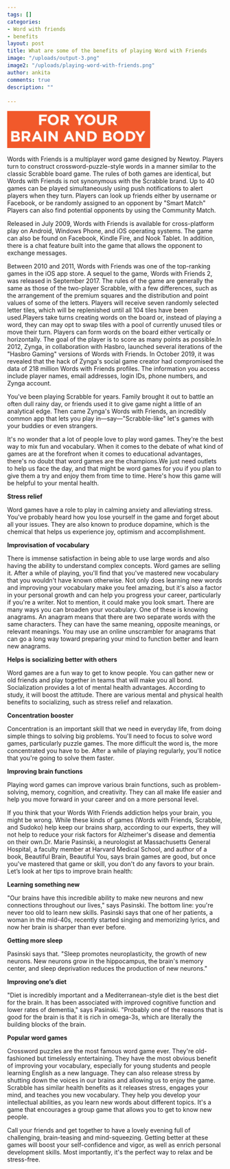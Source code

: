 ```yaml
---
tags: []
categories:
- Word with friends
- benefits
layout: post
title: What are some of the benefits of playing Word with Friends
image: "/uploads/output-3.png"
image2: "/uploads/playing-word-with-friends.png"
author: ankita
comments: true
description: ""

---
```

![](/uploads/useful-2.PNG)

Words with Friends is a multiplayer word game designed by Newtoy. Players turn to construct crossword-puzzle-style words in a manner similar to the classic Scrabble board game. The rules of both games are identical, but Words with Friends is not synonymous with the Scrabble brand. Up to 40 games can be played simultaneously using push notifications to alert players when they turn. Players can look up friends either by username or Facebook, or be randomly assigned to an opponent by "Smart Match" Players can also find potential opponents by using the Community Match.

Released in July 2009, Words with Friends is available for cross-platform play on Android, Windows Phone, and iOS operating systems. The game can also be found on Facebook, Kindle Fire, and Nook Tablet. In addition, there is a chat feature built into the game that allows the opponent to exchange messages.

Between 2010 and 2011, Words with Friends was one of the top-ranking games in the iOS app store. A sequel to the game, Words with Friends 2, was released in September 2017. The rules of the game are generally the same as those of the two-player Scrabble, with a few differences, such as the arrangement of the premium squares and the distribution and point values of some of the letters. Players will receive seven randomly selected letter tiles, which will be replenished until all 104 tiles have been used.Players take turns creating words on the board or, instead of playing a word, they can may opt to swap tiles with a pool of currently unused tiles or move their turn. Players can form words on the board either vertically or horizontally. The goal of the player is to score as many points as possible.In 2012, Zynga, in collaboration with Hasbro, launched several iterations of the "Hasbro Gaming" versions of Words with Friends. In October 2019, it was revealed that the hack of Zynga's social game creator had compromised the data of 218 million Words with Friends profiles. The information you access include player names, email addresses, login IDs, phone numbers, and Zynga account.

You've been playing Scrabble for years. Family brought it out to battle an often dull rainy day, or friends used it to give game night a little of an analytical edge. Then came Zynga's Words with Friends, an incredibly common app that lets you play in—say—"Scrabble-like" let's games with your buddies or even strangers.

It's no wonder that a lot of people love to play word games. They're the best way to mix fun and vocabulary. When it comes to the debate of what kind of games are at the forefront when it comes to educational advantages, there's no doubt that word games are the champions.We just need outlets to help us face the day, and that might be word games for you if you plan to give them a try and enjoy them from time to time. Here's how this game will be helpful to your mental health.

**Stress relief**

Word games have a role to play in calming anxiety and alleviating stress. You've probably heard how you lose yourself in the game and forget about all your issues. They are also known to produce dopamine, which is the chemical that helps us experience joy, optimism and accomplishment.

**Improvisation of vocabulary**

There is immense satisfaction in being able to use large words and also having the ability to understand complex concepts. Word games are selling it. After a while of playing, you'll find that you've mastered new vocabulary that you wouldn't have known otherwise. Not only does learning new words and improving your vocabulary make you feel amazing, but it's also a factor in your personal growth and can help you progress your career, particularly if you're a writer. Not to mention, it could make you look smart. There are many ways you can broaden your vocabulary. One of these is knowing anagrams. An anagram means that there are two separate words with the same characters. They can have the same meaning, opposite meanings, or relevant meanings. You may use an online unscrambler for anagrams that can go a long way toward preparing your mind to function better and learn new anagrams.

**Helps is socializing better with others**

Word games are a fun way to get to know people. You can gather new or old friends and play together in teams that will make you all bond. Socialization provides a lot of mental health advantages. According to study, it will boost the attitude. There are various mental and physical health benefits to socializing, such as stress relief and relaxation.

**Concentration booster**

Concentration is an important skill that we need in everyday life, from doing simple things to solving big problems. You'll need to focus to solve word games, particularly puzzle games. The more difficult the word is, the more concentrated you have to be. After a while of playing regularly, you'll notice that you're going to solve them faster.

**Improving brain functions**

Playing word games can improve various brain functions, such as problem-solving, memory, cognition, and creativity. They can all make life easier and help you move forward in your career and on a more personal level.

If you think that your Words With Friends addiction helps your brain, you might be wrong. While these kinds of games (Words with Friends, Scrabble, and Sudoko) help keep our brains sharp, according to our experts, they will not help to reduce your risk factors for Alzheimer's disease and dementia on their own.Dr. Marie Pasinski, a neurologist at Massachusetts General Hospital, a faculty member at Harvard Medical School, and author of a book, Beautiful Brain, Beautiful You, says brain games are good, but once you've mastered that game or skill, you don't do any favors to your brain. Let’s look at her tips to improve brain health:

**Learning something new**

"Our brains have this incredible ability to make new neurons and new connections throughout our lives," says Pasinski. The bottom line: you're never too old to learn new skills. Pasinski says that one of her patients, a woman in the mid-40s, recently started singing and memorizing lyrics, and now her brain is sharper than ever before.

**Getting more sleep**

Pasinski says that. "Sleep promotes neuroplasticity, the growth of new neurons. New neurons grow in the hippocampus, the brain's memory center, and sleep deprivation reduces the production of new neurons."

**Improving one’s diet**

"Diet is incredibly important and a Mediterranean-style diet is the best diet for the brain. It has been associated with improved cognitive function and lower rates of dementia," says Pasinski. "Probably one of the reasons that is good for the brain is that it is rich in omega-3s, which are literally the building blocks of the brain.

**Popular word games**

Crossword puzzles are the most famous word game ever. They're old-fashioned but timelessly entertaining. They have the most obvious benefit of improving your vocabulary, especially for young students and people learning English as a new language. They can also release stress by shutting down the voices in our brains and allowing us to enjoy the game. Scrabble has similar health benefits as it releases stress, engages your mind, and teaches you new vocabulary. They help you develop your intellectual abilities, as you learn new words about different topics. It's a game that encourages a group game that allows you to get to know new people.

Call your friends and get together to have a lovely evening full of challenging, brain-teasing and mind-squeezing. Getting better at these games will boost your self-confidence and vigor, as well as enrich personal development skills. Most importantly, it's the perfect way to relax and be stress-free.